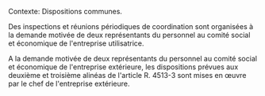 Contexte: Dispositions communes.

Des inspections et réunions périodiques de coordination sont organisées à la demande motivée de deux représentants du personnel au comité social et économique de l'entreprise utilisatrice.

A la demande motivée de deux représentants du personnel au comité social et économique de l'entreprise extérieure, les dispositions prévues aux deuxième et troisième alinéas de l'article R. 4513-3 sont mises en œuvre par le chef de l'entreprise extérieure.